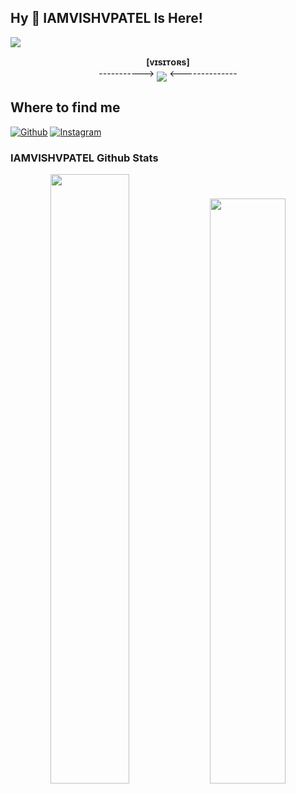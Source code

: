 ## Hy 👋 IAMVISHVPATEL Is Here!
[<img src="https://github.com/iamvishvpatel/iamvishvpatel/blob/master/resources/hr.gif"/>](https://github.com/iamvishvpatel)
<p align="center">
    <b>[ᴠɪsɪᴛᴏʀs]</b><br>
 ----------->    <img align="middle" src="https://profile-counter.glitch.me/iamvishvpatel/count.svg" />   <--------------
</p>

## Where to find me

[![Github](https://img.shields.io/badge/-Github-181717?style=for-the-badge&logo=Github&logoColor=white)](https://github.com/iamvishvpatel)
[![Instagram](https://img.shields.io/badge/instagram-181717?style=for-the-badge&logo=instagram&logoColor=white)](https://www.instagram.com/iamvishvpatel/)


### IAMVISHVPATEL Github Stats 
<p align="center">
    <img
        width="50%"
        src="https://github-readme-stats.vercel.app/api?username=iamvishvpatel&count_private=true&include_all_commits=true&show_icons=true&theme=tokyonight&custom_title=GitHub+Stats"
    />
    <img
        width="49%"
        src="https://github-readme-streak-stats.herokuapp.com?user=iamvishvpatel&theme=tokyonight"
    />
</p>

<h3>
